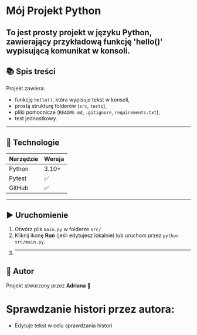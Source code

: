# Mój Projekt Python
To jest prosty projekt w języku Python, zawierający przykładową funkcję 'hello()' wypisującą komunikat w konsoli.
---
## 📚 Spis treści
Projekt zawiera:
- funkcję `hello()`, która wypisuje tekst w konsoli,
- prostą strukturę folderów (`src`, `tests`),
- pliki pomocnicze (`README.md`, `.gitignore`, `requirements.txt`),
- test jednostkowy.
- ---
## 🧰 Technologie
| Narzędzie     | Wersja |
|--------------|--------|
| Python        | 3.10+  |
| Pytest        | ✅     |
| GitHub        | ✅     |
---
## ▶️ Uruchomienie
1. Otwórz plik `main.py` w folderze `src/`
2. Kliknij ikonę **Run** (jeśli edytujesz lokalnie) lub uruchom przez `python src/main.py`.
3. ---
## 👤 Autor
Projekt stworzony przez **Adriana** 🧠

# Sprawdzanie histori przez autora:
- Edytuje tekst w celu sprawdzania histori

